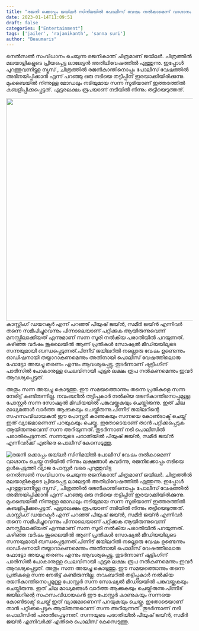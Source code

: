 ```yaml
---
title: "രജനി ക്കൊപ്പം ജയ്‌ലർ സിനിമയിൽ പോലീസ് വേഷം നൽകാമെന്ന് വാഗ്ദാനം ചെയ്തു നടിയിൽ നിന്നും ലക്ഷങ്ങൾ കവർന്നു, രജനിക്കൊപ്പം നടിയെ ഉൾപ്പെടുത്തി വ്യാജ പോസ്റ്റർ വരെ പുറത്തുവിട്ടു"
date: 2023-01-14T11:09:51
draft: false
categories: ["Entertainment"]
tags: ['jailer', 'rajanikanth', 'sanna suri']
author: "Beaumaris"
---
```


നെൽസൺ സംവിധാനം ചെയുന്ന രജനികാന്ത് ചിത്രമാണ് ജയിലർ. ചിത്രത്തിൽ മലയാളികളുടെ പ്രിയപ്പെട്ട ലാലേട്ടൻ അതിഥിവേഷത്തിൽ എത്തുന്നു. ഇപ്പോൾ പുറത്തുവന്നിട്ടുള ന്യൂസ് , ചിത്രത്തിൽ രജനികാന്തിനൊപ്പം പോലീസ് വേഷത്തിൽ അഭിനയിപ്പിക്കാൻ എന്ന് പറഞ്ഞു ഒരു നടിയെ തട്ടിപ്പിന് ഇരയാക്കിയിരിക്കുന്നു. മുംബൈയിൽ നിന്നുള്ള മോഡലും നടിയുമായ സന്ന സൂരിയാണ് ഇത്തരത്തിൽ കബളിപ്പിക്കപ്പെട്ടത്. എട്ടരലക്ഷം രൂപയാണ് നടിയിൽ നിന്നും തട്ടിയെടുത്തത്.

<img class="size-full wp-image-379212 aligncenter" src="https://cdn.boolokam.com/articles/2023/01/Sanna-Vanita-Suri.jpg" alt="" width="900" height="600" />കാസ്റ്റിംഗ് ഡയറക്ടര്‍ എന്ന് പറഞ്ഞ് പീയുഷ് ജയ്ന്‍, സമീര്‍ ജയ്ന്‍ എന്നിവര്‍ തന്നെ സമീപിച്ചുവെന്നും പിന്നാലെയാണ് പറ്റിക്കുക ആയിരുന്നുവെന്ന് മനസ്സിലാക്കിയത് എന്നുമാണ് സന്ന സൂരി നല്‍കിയ പരാതിയില്‍ പറയുന്നത്. കഴിഞ്ഞ വര്‍ഷം ജൂലൈയില്‍ ആണ് പ്രതികള്‍ സോഷ്യല്‍ മീഡിയയിലൂടെ സന്നയുമായി ബന്ധപ്പെടുന്നത്.പിന്നീട് ജയിലറില്‍ നല്ലൊരു വേഷം ഉണ്ടെന്നും ഓഡിഷനായി തയ്യാറാകണമെന്നും അതിനായി പൊലീസ് വേഷത്തിലൊരു ഫോട്ടോ അയച്ചു തരണം എന്നും ആവശ്യപ്പെട്ടു. തുടര്‍ന്നാണ് ഷൂട്ടിംഗിന് പാരിസില്‍ പോകാനുള്ള ചെലവിനായി എട്ടര ലക്ഷം രൂപ നല്‍കണമെന്നും ഇവര്‍ ആവശ്യപ്പെട്ടത്.

അതും സന്ന അയച്ചു കൊടുത്തു. ഈ സമയത്തൊന്നും തന്നെ പ്രതികളെ സന്ന നേരിട്ട് കണ്ടിരുന്നില്ല. നവംബറില്‍ തട്ടിപ്പുകാര്‍ നല്‍കിയ രജനികാന്തിനൊപ്പമുള്ള പോസ്റ്റര്‍ സന്ന സോഷ്യല്‍ മീഡിയയില്‍ പങ്കുവയ്ക്കുകയും ചെയ്തിരുന്നു. ഇത് ചില മാധ്യമങ്ങള്‍ വാര്‍ത്ത ആക്കുകയും ചെയ്തിരുന്നു.പിന്നീട് ജയിലറിന്റെ സഹസംവിധായകന്‍ ഈ പോസ്റ്റര്‍ കാണുകയും സന്നയെ കോണ്‍ടാക്ട് ചെയ്ത് ഇത് വ്യാജമാണെന്ന് പറയുകയും ചെയ്തു. ഇതോടെയാണ് താന്‍ പറ്റിക്കപ്പെടുക ആയിരുന്നുവെന്ന് സന്ന അറിയുന്നത്. തുടര്‍ന്നാണ് നടി പൊലീസില്‍ പരാതിപ്പെടുന്നത്. സന്നയുടെ പരാതിയില്‍ പീയുഷ് ജയ്ന്‍, സമീര്‍ ജയ്ന്‍ എന്നിവര്‍ക്ക് എതിരെ പൊലീസ് കേസെടുത്തു.


![രജനി ക്കൊപ്പം ജയ്‌ലർ സിനിമയിൽ പോലീസ് വേഷം നൽകാമെന്ന് വാഗ്ദാനം ചെയ്തു നടിയിൽ നിന്നും ലക്ഷങ്ങൾ കവർന്നു, രജനിക്കൊപ്പം നടിയെ ഉൾപ്പെടുത്തി വ്യാജ പോസ്റ്റർ വരെ പുറത്തുവിട്ടു](https://cdn.boolokam.com/articles/2023/01/Sanna-Vanita-Suri.jpg)നെൽസൺ സംവിധാനം ചെയുന്ന രജനികാന്ത് ചിത്രമാണ് ജയിലർ. ചിത്രത്തിൽ മലയാളികളുടെ പ്രിയപ്പെട്ട ലാലേട്ടൻ അതിഥിവേഷത്തിൽ എത്തുന്നു. ഇപ്പോൾ പുറത്തുവന്നിട്ടുള ന്യൂസ് , ചിത്രത്തിൽ രജനികാന്തിനൊപ്പം പോലീസ് വേഷത്തിൽ അഭിനയിപ്പിക്കാൻ എന്ന് പറഞ്ഞു ഒരു നടിയെ തട്ടിപ്പിന് ഇരയാക്കിയിരിക്കുന്നു. മുംബൈയിൽ നിന്നുള്ള മോഡലും നടിയുമായ സന്ന സൂരിയാണ് ഇത്തരത്തിൽ കബളിപ്പിക്കപ്പെട്ടത്. എട്ടരലക്ഷം രൂപയാണ് നടിയിൽ നിന്നും തട്ടിയെടുത്തത്. കാസ്റ്റിംഗ് ഡയറക്ടര്‍ എന്ന് പറഞ്ഞ് പീയുഷ് ജയ്ന്‍, സമീര്‍ ജയ്ന്‍ എന്നിവര്‍ തന്നെ സമീപിച്ചുവെന്നും പിന്നാലെയാണ് പറ്റിക്കുക ആയിരുന്നുവെന്ന് മനസ്സിലാക്കിയത് എന്നുമാണ് സന്ന സൂരി നല്‍കിയ പരാതിയില്‍ പറയുന്നത്. കഴിഞ്ഞ വര്‍ഷം ജൂലൈയില്‍ ആണ് പ്രതികള്‍ സോഷ്യല്‍ മീഡിയയിലൂടെ സന്നയുമായി ബന്ധപ്പെടുന്നത്.പിന്നീട് ജയിലറില്‍ നല്ലൊരു വേഷം ഉണ്ടെന്നും ഓഡിഷനായി തയ്യാറാകണമെന്നും അതിനായി പൊലീസ് വേഷത്തിലൊരു ഫോട്ടോ അയച്ചു തരണം എന്നും ആവശ്യപ്പെട്ടു. തുടര്‍ന്നാണ് ഷൂട്ടിംഗിന് പാരിസില്‍ പോകാനുള്ള ചെലവിനായി എട്ടര ലക്ഷം രൂപ നല്‍കണമെന്നും ഇവര്‍ ആവശ്യപ്പെട്ടത്. അതും സന്ന അയച്ചു കൊടുത്തു. ഈ സമയത്തൊന്നും തന്നെ പ്രതികളെ സന്ന നേരിട്ട് കണ്ടിരുന്നില്ല. നവംബറില്‍ തട്ടിപ്പുകാര്‍ നല്‍കിയ രജനികാന്തിനൊപ്പമുള്ള പോസ്റ്റര്‍ സന്ന സോഷ്യല്‍ മീഡിയയില്‍ പങ്കുവയ്ക്കുകയും ചെയ്തിരുന്നു. ഇത് ചില മാധ്യമങ്ങള്‍ വാര്‍ത്ത ആക്കുകയും ചെയ്തിരുന്നു.പിന്നീട് ജയിലറിന്റെ സഹസംവിധായകന്‍ ഈ പോസ്റ്റര്‍ കാണുകയും സന്നയെ കോണ്‍ടാക്ട് ചെയ്ത് ഇത് വ്യാജമാണെന്ന് പറയുകയും ചെയ്തു. ഇതോടെയാണ് താന്‍ പറ്റിക്കപ്പെടുക ആയിരുന്നുവെന്ന് സന്ന അറിയുന്നത്. തുടര്‍ന്നാണ് നടി പൊലീസില്‍ പരാതിപ്പെടുന്നത്. സന്നയുടെ പരാതിയില്‍ പീയുഷ് ജയ്ന്‍, സമീര്‍ ജയ്ന്‍ എന്നിവര്‍ക്ക് എതിരെ പൊലീസ് കേസെടുത്തു.
